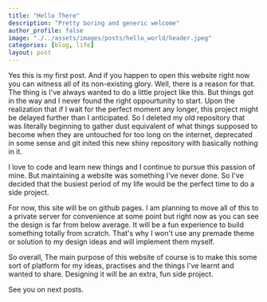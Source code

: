 ```yaml
---
title: "Hello There"
description: "Pretty boring and generic welcome"
author_profile: false
image: "./../assets/images/posts/hello_world/header.jpeg"
categories: [blog, life]
layout: post
---
```



Yes this is my first post. And if you happen to open this website right now you can witness all of its non-existing glory.
Well, there is a reason for that. The thing is I've always wanted to do a little project like this. But things got in the way and I never found 
the right oppourtunity to start. Upon the realization that if I wait for the perfect moment any longer, this project might be delayed further than I 
anticipated. So I deleted my old repository that was literally beginning to gather dust equivalent of what things supposed to become when they are untouched 
for too long on the internet, deprecated in some sense and git inited this new shiny repository with basically nothing in it.

I love to code and learn new things and I continue to pursue this passion of mine. But maintaining a website was something I've never done. 
So I've decided that the busiest period of my life would be the perfect time to do a side project. 

For now, this site will be on github pages. I am planning to move all of this to a private server for convenience at some point but right now as you 
can see the design is far from below average. It will be a fun experience to build something totally from scratch. 
That's why I won't use any premade theme or solution to my design ideas and will implement them myself. 

So overall, The main purpose of this website of course is to make this some sort of platform for my ideas, practises and the things I've learnt and wanted to share.
Designing it will be an extra, fun side project. 


See you on next posts.
